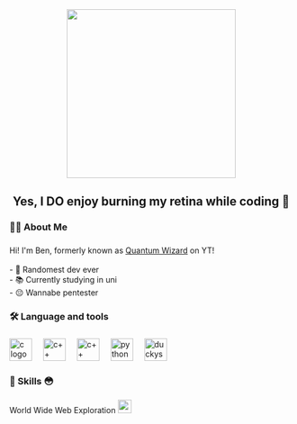 <div align="center">
  <img height="300" src="https://repository-images.githubusercontent.com/739908670/0345f21e-5b31-45f7-8972-f153ac0db94e"  />
</div>

###


###

<h2 align="center">Yes, I DO enjoy burning my retina while coding 🙏</h2>

###

<h3 align="left">👩‍💻  About Me</h3>

###

<p align="left">Hi! I'm Ben, formerly known as <a href="https://www.youtube.com/@QuantumWizardYT">Quantum Wizard</a> on YT!<br><br>- 🙏 Randomest dev ever<br>- 📚 Currently studying in uni<br>- 😔 Wannabe pentester</p>

###

<h3 align="left">🛠 Language and tools</h3>

###

<div align="left">
  <img src="https://upload.wikimedia.org/wikipedia/commons/1/18/C_Programming_Language.svg" height="40" alt="c logo"  />
  <img width="12" />
  <img src="https://upload.wikimedia.org/wikipedia/commons/1/18/ISO_C%2B%2B_Logo.svg" height="40" alt="c++ logo"  />
  <img width="12" />
  <img src="https://upload.wikimedia.org/wikipedia/commons/3/33/HolyC_Logo.svg" height="40" alt="c++ logo"  />
  <img width="12" />
  <img src="https://cdn.jsdelivr.net/gh/devicons/devicon/icons/python/python-plain.svg" height="40" alt="python logo"  />
  <img width="12" />
  <img src="https://user-images.githubusercontent.com/1863000/34887445-d79e1af4-f7c6-11e7-890e-116b92d68fae.png" height="40" alt="duckyscript logo"  />
</div>

<h3 align="left">🧠 Skills 😳</h3>

###

<div align="left">
  World Wide Web Exploration</h3>
  <img src="https://www.svgrepo.com/show/378822/internet-explorer-9-11.svg" height="24" alt="c logo"  />
  <img width="40" />
</div>

###
